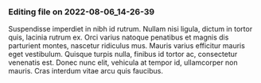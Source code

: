

### Editing file on 2022-08-06_14-26-39

Suspendisse imperdiet in nibh id rutrum. Nullam nisi ligula, dictum in tortor quis, lacinia rutrum ex. Orci varius natoque penatibus et magnis dis parturient montes, nascetur ridiculus mus. Mauris varius efficitur mauris eget vestibulum. Quisque turpis nulla, finibus id tortor ac, consectetur venenatis est. Donec nunc elit, vehicula at tempor id, ullamcorper non mauris. Cras interdum vitae arcu quis faucibus.



